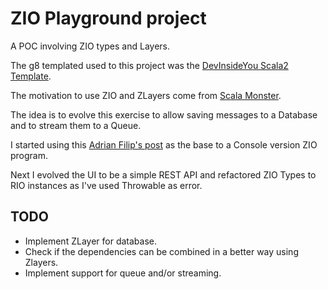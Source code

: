 # ZIO Playground project

A POC involving ZIO types and Layers.

The g8 templated used to this project was the [DevInsideYou Scala2 Template](https://github.com/DevInsideYou/scala-seed.g8).

The motivation to use ZIO and ZLayers come from [Scala Monster](https://scala.monster/welcome-zio/).

The idea is to evolve this exercise to allow saving messages to a Database and to stream them to a Queue.

I started using this [Adrian Filip's post](https://adrianfilip.com/2020/03/15/spring-to-zio-101/) as the base to a Console version ZIO program.

Next I evolved the UI to be a simple REST API and refactored ZIO Types to RIO instances as I've used Throwable as error.

## TODO

- Implement ZLayer for database.
- Check if the dependencies can be combined in a better way using Zlayers.
- Implement support for queue and/or streaming.
